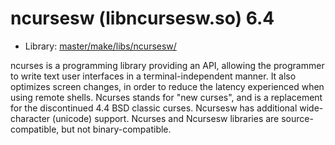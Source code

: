 # ncursesw (libncursesw.so) 6.4
 - Library: [master/make/libs/ncursesw/](https://github.com/Freetz-NG/freetz-ng/tree/master/make/libs/ncursesw/)

ncurses is a programming library providing an API, allowing the programmer to write text user interfaces in a terminal-independent manner. It also optimizes screen changes, in order to reduce the latency experienced when using remote shells. Ncurses stands for "new curses", and is a replacement for the discontinued 4.4 BSD classic curses. Ncursesw has additional wide-character (unicode) support. Ncurses and Ncursesw libraries are source-compatible, but not binary-compatible.
